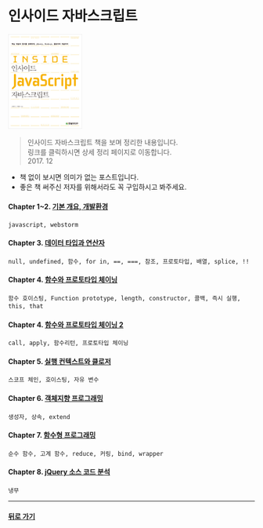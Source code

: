 인사이드 자바스크립트
===
<img width="30%" height="30%" src="../img/insideJS.jpg"></img>

>인사이드 자바스크립트 책을 보며 정리한 내용입니다.<br/>
>링크를 클릭하시면 상세 정리 페이지로 이동합니다. <br/>
> 2017. 12 <br/>

* 책 없이 보시면 의미가 없는 포스트입니다.
* 좋은 책 써주신 저자를 위해서라도 꼭 구입하시고 봐주세요.

#### Chapter 1~2. [기본 개요, 개발환경](http://1ilsang.blog.me/221170343567)
```
javascript, webstorm
```
#### Chapter 3. [데이터 타입과 연산자](http://1ilsang.blog.me/221170898076)
```
null, undefined, 함수, for in, ==, ===, 참조, 프로토타입, 배열, splice, !!
```
#### Chapter 4. [함수와 프로토타입 체이닝](http://1ilsang.blog.me/221173491878)
```
함수 호이스팅, Function prototype, length, constructor, 콜백, 즉시 실행, this, that
```
#### Chapter 4. [함수와 프로토타입 체이닝 2](http://1ilsang.blog.me/221173972114)
```
call, apply, 함수리턴, 프로토타입 체이닝
```
#### Chapter 5. [실행 컨텍스트와 클로저](http://1ilsang.blog.me/221175438760)
```
스코프 체인, 호이스팅, 자유 변수
```
#### Chapter 6. [객체지향 프로그래밍](http://1ilsang.blog.me/221175521475)
```
생성자, 상속, extend
```
#### Chapter 7. [함수형 프로그래밍](http://1ilsang.blog.me/221219518293)
```
순수 함수, 고계 함수, reduce, 커링, bind, wrapper
```
#### Chapter 8. [jQuery 소스 코드 분석](http://1ilsang.blog.me/221219625700)
```
냉무
```

- - -
#### [뒤로 가기](./../../..)
